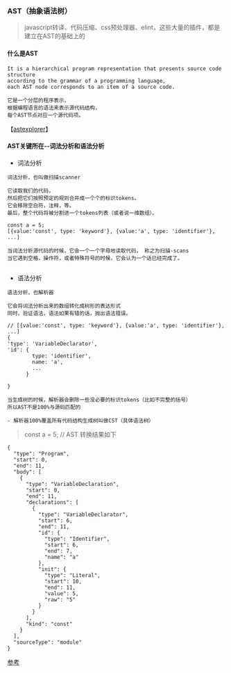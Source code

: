 ### AST（抽象语法树）

> javascript转译、代码压缩、css预处理器、elint，这些大量的插件，都是建立在AST的基础上的

#### 什么是AST
```
It is a hierarchical program representation that presents source code structure 
according to the grammar of a programming language, 
each AST node corresponds to an item of a source code.

它是一个分层的程序表示，
根据编程语言的语法来表示源代码结构，
每个AST节点对应一个源代码项。
```
【[astexplorer](https://astexplorer.net/)】

#### AST关键所在--词法分析和语法分析

- 词法分析
```
词法分析，也叫做扫描scanner

它读取我们的代码，
然后把它们按照预定的规则合并成一个个的标识tokens。
它会移除空白符，注释，等。
最后，整个代码将被分割进一个tokens列表（或者说一维数组）。

const a = 5;
[{value:'const', type: 'keyword'}, {value:'a', type: 'identifier'}, ...]

当词法分析源代码的时候，它会一个一个字母地读取代码， 称之为扫描-scans
当它遇到空格，操作符，或者特殊符号的时候，它会认为一个话已经完成了。


```

- 语法分析

```
语法分析，也解析器

它会将词法分析出来的数组转化成树形的表达形式
同时，验证语法，语法如果有错的话，抛出语法错误。

// [{value:'const', type: 'keyword'}, {value:'a', type: 'identifier'}, ...]
{
'type': 'VariableDeclarator',
'id': {
        type: 'identifier',
        name: 'a',
        ...
      } 
    
}

当生成树的时候，解析器会删除一些没必要的标识tokens（比如不完整的括号）
所以AST不是100%与源码匹配的

- 解析器100%覆盖所有代码结构生成树叫做CST（具体语法树）

```

> const a = 5; // AST 转换结果如下
```
{
  "type": "Program",
  "start": 0,
  "end": 11,
  "body": [
    {
      "type": "VariableDeclaration",
      "start": 0,
      "end": 11,
      "declarations": [
        {
          "type": "VariableDeclarator",
          "start": 6,
          "end": 11,
          "id": {
            "type": "Identifier",
            "start": 6,
            "end": 7,
            "name": "a"
          },
          "init": {
            "type": "Literal",
            "start": 10,
            "end": 11,
            "value": 5,
            "raw": "5"
          }
        }
      ],
      "kind": "const"
    }
  ],
  "sourceType": "module"
}
```



[参考](https://juejin.im/post/5bfc21d2e51d4544313df666)
